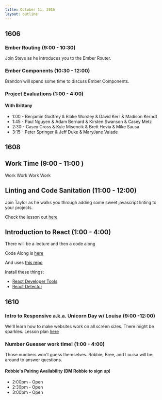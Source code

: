 ```yaml
---
title: October 11, 2016
layout: outline
---
```


## 1606

### Ember Routing (9:00 - 10:30)

Join Steve as he introduces you to the Ember Router.

### Ember Components (10:30 - 12:00)

Brandon will spend some time to discuss Ember Components.

### Project Evaluations (1:00 - 4:00)

#### With Brittany

* 1:00 - Benjamin Godfrey & Blake Worsley & David Kerr & Madison Kerndt
* 1:45 - Paul Nguyen & Adam Bernard & Kirsten Swanson & Casey Metz
* 2:30 - Casey Cross & Kyle Misencik & Brett Hevia & Mike Sausa
* 3:15 - Peter Springer & Jeff Duke & MaryJane Valade


## 1608

## Work Time (9:00 - 11:00 )

Work Work Work Work

## Linting and Code Sanitation (11:00 - 12:00)

Join Taylor as he walks you through adding some sweet javascript linting to your projects.

Check the lesson out [here](http://frontend.turing.io/lessons/linting-and-code-sanitation.html)

## Introduction to React (1:00 - 4:00)

There will be a lecture and then a code along

Code Along is [here](http://frontend.turing.io/lessons/react-in-theory.html)

And uses [this repo](https://github.com/martensonbj/react-in-theory)

Install these things:

- [React Developer Tools](https://chrome.google.com/webstore/detail/react-developer-tools/fmkadmapgofadopljbjfkapdkoienihi?hl=en-US)
- [React Detector](https://chrome.google.com/webstore/detail/react-detector/jaaklebbenondhkanegppccanebkdjlh?hl=en-US)

## 1610

### Intro to Responsive a.k.a. Unicorn Day w/ Louisa (9:00 -12:00)

We'll learn how to make websites work on all screen sizes. There might be sparkles. Lesson plan [here](https://github.com/turingschool-examples/intro-to-responsive)

### Number Guesser work time! (1:00 - 4:00)

Those numbers won't guess themselves. Robbie, Bree, and Louisa will be around to answer questions.

#### Robbie's Pairing Availability (DM Robbie to sign up)

* 2:00pm - Open
* 2:30pm - Open
* 3:00pm - Open
